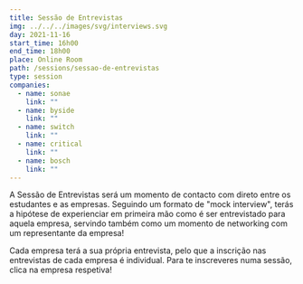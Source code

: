 ```yaml
---
title: Sessão de Entrevistas
img: ../../../images/svg/interviews.svg
day: 2021-11-16
start_time: 16h00
end_time: 18h00
place: Online Room
path: /sessions/sessao-de-entrevistas
type: session
companies:
  - name: sonae
    link: ""
  - name: byside
    link: ""
  - name: switch
    link: ""
  - name: critical
    link: ""
  - name: bosch
    link: ""
---
```


A Sessão de Entrevistas será um momento de contacto com direto entre os estudantes e as empresas.
Seguindo um formato de "mock interview", terás a hipótese de experienciar em primeira mão como é ser entrevistado para aquela empresa, servindo também como um momento de networking com um representante da empresa!

Cada empresa terá a sua própria entrevista, pelo que a inscrição nas entrevistas de cada empresa é individual. Para te inscreveres numa sessão, clica na empresa respetiva!
